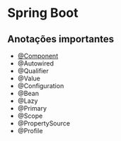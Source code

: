 # Spring Boot  

## Anotações importantes
- [@Component](./anotacao-component.md)
- @Autowired
- @Qualifier
- @Value
- @Configuration
- @Bean
- @Lazy
- @Primary
- @Scope
- @PropertySource
- @Profile
